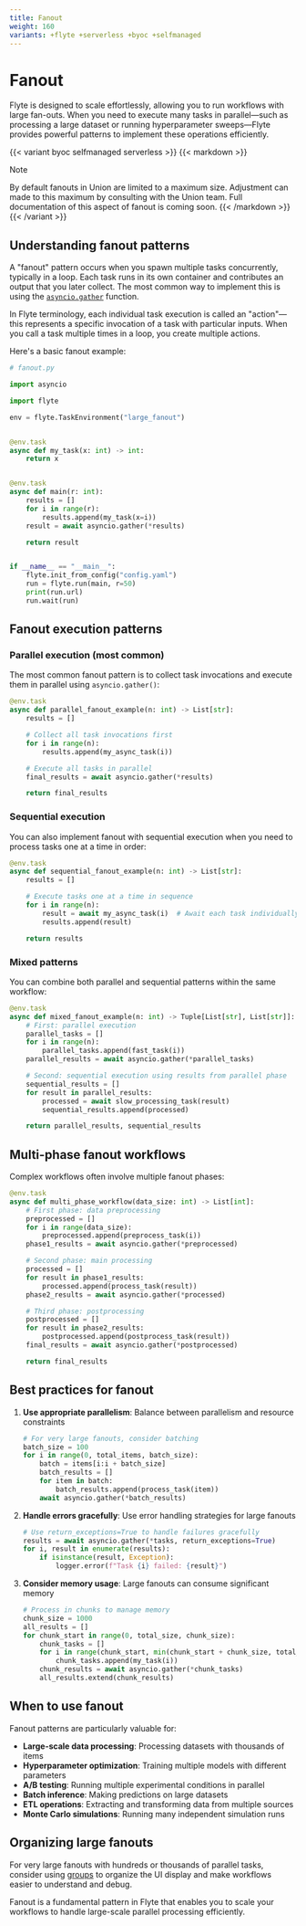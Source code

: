 ```yaml
---
title: Fanout
weight: 160
variants: +flyte +serverless +byoc +selfmanaged
---
```


# Fanout

Flyte is designed to scale effortlessly, allowing you to run workflows with large fan-outs.
When you need to execute many tasks in parallel—such as processing a large dataset or running hyperparameter sweeps—Flyte provides powerful patterns to implement these operations efficiently.

{{< variant byoc selfmanaged serverless >}}
{{< markdown >}}
> [!NOTE]
> By default fanouts in Union are limited to a maximum size.
> Adjustment can made to this maximum by consulting with the Union team.
> Full documentation of this aspect of fanout is coming soon.
{{< /markdown >}}
{{< /variant >}}

## Understanding fanout patterns

A "fanout" pattern occurs when you spawn multiple tasks concurrently, typically in a loop.
Each task runs in its own container and contributes an output that you later collect.
The most common way to implement this is using the [`asyncio.gather`](https://docs.python.org/3/library/asyncio-task.html#asyncio.gather) function.

In Flyte terminology, each individual task execution is called an "action"—this represents a specific invocation of a task with particular inputs. When you call a task multiple times in a loop, you create multiple actions.

Here's a basic fanout example:

```python
# fanout.py

import asyncio

import flyte

env = flyte.TaskEnvironment("large_fanout")


@env.task
async def my_task(x: int) -> int:
    return x


@env.task
async def main(r: int):
    results = []
    for i in range(r):
        results.append(my_task(x=i))
    result = await asyncio.gather(*results)

    return result


if __name__ == "__main__":
    flyte.init_from_config("config.yaml")
    run = flyte.run(main, r=50)
    print(run.url)
    run.wait(run)
```

## Fanout execution patterns

### Parallel execution (most common)

The most common fanout pattern is to collect task invocations and execute them in parallel using `asyncio.gather()`:

```python
@env.task
async def parallel_fanout_example(n: int) -> List[str]:
    results = []

    # Collect all task invocations first
    for i in range(n):
        results.append(my_async_task(i))

    # Execute all tasks in parallel
    final_results = await asyncio.gather(*results)

    return final_results
```

### Sequential execution

You can also implement fanout with sequential execution when you need to process tasks one at a time in order:

```python
@env.task
async def sequential_fanout_example(n: int) -> List[str]:
    results = []

    # Execute tasks one at a time in sequence
    for i in range(n):
        result = await my_async_task(i)  # Await each task individually
        results.append(result)

    return results
```

### Mixed patterns

You can combine both parallel and sequential patterns within the same workflow:

```python
@env.task
async def mixed_fanout_example(n: int) -> Tuple[List[str], List[str]]:
    # First: parallel execution
    parallel_tasks = []
    for i in range(n):
        parallel_tasks.append(fast_task(i))
    parallel_results = await asyncio.gather(*parallel_tasks)

    # Second: sequential execution using results from parallel phase
    sequential_results = []
    for result in parallel_results:
        processed = await slow_processing_task(result)
        sequential_results.append(processed)

    return parallel_results, sequential_results
```

## Multi-phase fanout workflows

Complex workflows often involve multiple fanout phases:

```python
@env.task
async def multi_phase_workflow(data_size: int) -> List[int]:
    # First phase: data preprocessing
    preprocessed = []
    for i in range(data_size):
        preprocessed.append(preprocess_task(i))
    phase1_results = await asyncio.gather(*preprocessed)

    # Second phase: main processing
    processed = []
    for result in phase1_results:
        processed.append(process_task(result))
    phase2_results = await asyncio.gather(*processed)

    # Third phase: postprocessing
    postprocessed = []
    for result in phase2_results:
        postprocessed.append(postprocess_task(result))
    final_results = await asyncio.gather(*postprocessed)

    return final_results
```

## Best practices for fanout

1. **Use appropriate parallelism**: Balance between parallelism and resource constraints
   ```python
   # For very large fanouts, consider batching
   batch_size = 100
   for i in range(0, total_items, batch_size):
       batch = items[i:i + batch_size]
       batch_results = []
       for item in batch:
           batch_results.append(process_task(item))
       await asyncio.gather(*batch_results)
   ```

2. **Handle errors gracefully**: Use error handling strategies for large fanouts
   ```python
   # Use return_exceptions=True to handle failures gracefully
   results = await asyncio.gather(*tasks, return_exceptions=True)
   for i, result in enumerate(results):
       if isinstance(result, Exception):
           logger.error(f"Task {i} failed: {result}")
   ```

3. **Consider memory usage**: Large fanouts can consume significant memory
   ```python
   # Process in chunks to manage memory
   chunk_size = 1000
   all_results = []
   for chunk_start in range(0, total_size, chunk_size):
       chunk_tasks = []
       for i in range(chunk_start, min(chunk_start + chunk_size, total_size)):
           chunk_tasks.append(my_task(i))
       chunk_results = await asyncio.gather(*chunk_tasks)
       all_results.extend(chunk_results)
   ```

## When to use fanout

Fanout patterns are particularly valuable for:

- **Large-scale data processing**: Processing datasets with thousands of items
- **Hyperparameter optimization**: Training multiple models with different parameters
- **A/B testing**: Running multiple experimental conditions in parallel
- **Batch inference**: Making predictions on large datasets
- **ETL operations**: Extracting and transforming data from multiple sources
- **Monte Carlo simulations**: Running many independent simulation runs

## Organizing large fanouts

For very large fanouts with hundreds or thousands of parallel tasks, consider using [groups](./grouping-actions.md) to organize the UI display and make workflows easier to understand and debug.

Fanout is a fundamental pattern in Flyte that enables you to scale your workflows to handle large-scale parallel processing efficiently.
